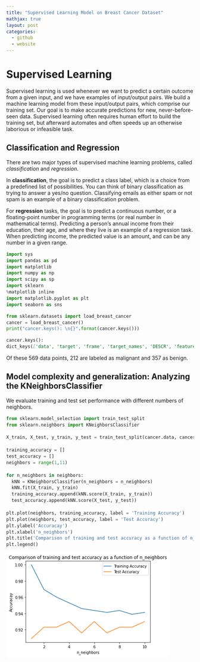 ```yaml
---
title: "Supervised Learning Model on Breast Cancer Dataset"
mathjax: true
layout: post
categories:
  - github
  - website
---
```


# Supervised Learning
Supervised learning is used whenever we want to predict a certain
outcome from a given input, and we have examples of input/output pairs. We build a
machine learning model from these input/output pairs, which comprise our training
set. Our goal is to make accurate predictions for new, never-before-seen data. Supervised
learning often requires human effort to build the training set, but afterward
automates and often speeds up an otherwise laborious or infeasible task.

## Classification and Regression
There are two major types of supervised machine learning problems, called *classification*
and *regression*.

In **classification**, the goal is to predict a class label, which is a choice from a predefined
list of possibilities. You can think of binary classification as trying to answer a yes/no question. 
Classifying emails as either spam or not spam is an example of a binary classification problem.

For **regression** tasks, the goal is to predict a continuous number, or a floating-point
number in programming terms (or real number in mathematical terms). Predicting a
person’s annual income from their education, their age, and where they live is an
example of a regression task. When predicting income, the predicted value is an
amount, and can be any number in a given range.

```python
import sys
import pandas as pd
import matplotlib
import numpy as np
import scipy as sp
import sklearn
%matplotlib inline
import matplotlib.pyplot as plt
import seaborn as sns
```
```python
from sklearn.datasets import load_breast_cancer
cancer = load_breast_cancer()
print("cancer.keys(): \n{}".format(cancer.keys()))
```
```md
cancer.keys(): 
dict_keys(['data', 'target', 'frame', 'target_names', 'DESCR', 'feature_names', 'filename', 'data_module'])
```
Of these 569 data points, 212 are labeled as malignant and 357 as benign.

## Model complexity and generalization: Analyzing the KNeighborsClassifier
We evaluate training and test set performance with different numbers of neighbors.
```python
from sklearn.model_selection import train_test_split
from sklearn.neighbors import KNeighborsClassifier

X_train, X_test, y_train, y_test = train_test_split(cancer.data, cancer.target, stratify = cancer.target, random_state = 1000)

training_accuracy = []
test_accuracy = []
neighbors = range(1,11)

for n_neighbors in neighbors:
  kNN = KNeighborsClassifier(n_neighbors = n_neighbors)
  kNN.fit(X_train, y_train)
  training_accuracy.append(kNN.score(X_train, y_train))
  test_accuracy.append(kNN.score(X_test, y_test))

plt.plot(neighbors, training_accuracy, label = 'Training Accuracy')
plt.plot(neighbors, test_accuracy, label = 'Test Accuracy')
plt.ylabel('Accuracay')
plt.xlabel('n_neighbors')
plt.title('Comparison of training and test accuracy as a function of n_neighbors')
plt.legend()
```
![trainingtestingcomparison](/assets/images/image2_1.png)
